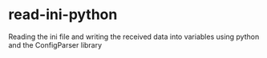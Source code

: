# read-ini-python
Reading the ini file and writing the received data into variables using python and the ConfigParser library

<By N0NAMER1337>
